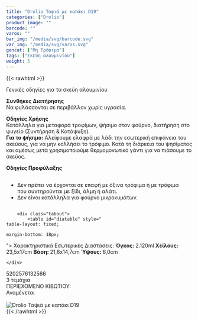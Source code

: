 ```yaml
---
title: "Drolio Ταψιά με καπάκι D19"
categories: ["Drolio"]
product_image: ""
barcode: ""
varos: ""
bar_img: "/media/svg/barcode.svg"
var_img: "/media/svg/varos.svg"
gencat: ["Μη Τρόφιμα"]
tags: ["Σκεύη αλουμινίου"]
weight: 5
---
```

{{< rawhtml >}}

<div class="product"><div id="sistatika">Γενικές οδηγίες για τα σκεύη αλουμινίου</div>
<div>
        <p><strong>Συνθήκες Διατήρησης</strong><br>
            Να φυλάσσονται σε περιβάλλον χωρίς υγρασία.</p>
        <p><strong>Οδηγίες Χρήσης</strong><br>
            Κατάλληλα για μεταφορά τροφίμων, ψήσιμο στον φούρνο, διατήρηση στο ψυγείο (Συντήρηση &amp; Κατάψυξη).<br>
            <strong>Για το ψήσιμο:</strong> Αλείφουμε ελαφρά με λάδι την εσωτερική επιφάνεια του σκεύους, για να μην
            κολλήσει το τρόφιμο. Κατά τη διάρκεια του ψησίματος και αμέσως μετά χρησιμοποιούμε θερμομονωτικό γάντι για
            να πιάσουμε το σκεύος.</p>
        <p class="pdanger"><strong>Οδηγίες Προφύλαξης</strong></p>
        <ul class="pgray" style="
    padding: 15px 30px;
">
            <li>Δεν πρέπει να έρχονται σε επαφή με όξινα τρόφιμα ή με τρόφιμα που συντηρούνται με ξίδι, άλμη ή αλάτι.
            </li>
            <li>Δεν είναι κατάλληλα για φούρνο μικροκυμάτων.</li>
        </ul>
        <p></p>

        <div class="tabout">
            <table id="diatable" style="
    table-layout: fixed;
    
    margin-bottom: 18px;
">
                <thead>
                    <tr>
                        <th style="
    background: #4a83fb;
">Χαρακτηριστικά</th>
                        <th style="
    background: #4a83fb;
    padding: 0px;
">Εσωτερικές Διαστάσεις:</th>
                    </tr>
                </thead>
                <tbody>
                    <tr>
                        <td><strong>Όγκος: </strong> 2.120ml</td>
                        <td><strong>Χείλους: </strong> 23,5x17cm</td>
                    </tr>
                    <tr>
                        <td><strong>Βάση: </strong> 21,6x14,7cm</td>
                        <td><strong>Ύψους: </strong> 6,0cm</td>
                    </tr>
                </tbody>
            </table>
        </div>

    </div>


<div id="barcode">
    <div id="barimage1"></div><span id="bartext">5202576132566</span>
</div>
<div id="varos">
    <div id="varosimage1" style="background-image:url(https://sites.google.com/site/sklplfiles/files/tem.png)">
    </div><span id="varostext">3 τεμάχια</span>
</div>
<div id="kivotio">ΠΕΡΙΕΧΟΜΕΝΟ ΚΙΒΩΤΙΟΥ:<br>Αναμένεται</div><br>
<div class="pimg"><img alt="Drolio Ταψιά με καπάκι D19" title="Drolio Ταψιά με καπάκι D19"
        src="/media/images/drolio-tapsia-me-kapaki-d19.jpg"></div>
</div>
{{< /rawhtml >}}


